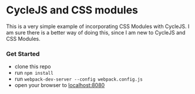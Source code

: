 # CycleJS and CSS modules

This is a very simple example of incorporating CSS Modules with CycleJS.  I am
sure there is a better way of doing this, since I am new to CycleJS and CSS Modules.

### Get Started

*  clone this repo
*  run `npm install`
*  run `webpack-dev-server --config webpack.config.js`
*  open your browser to [localhost:8080](http://localhost:8080)
  
